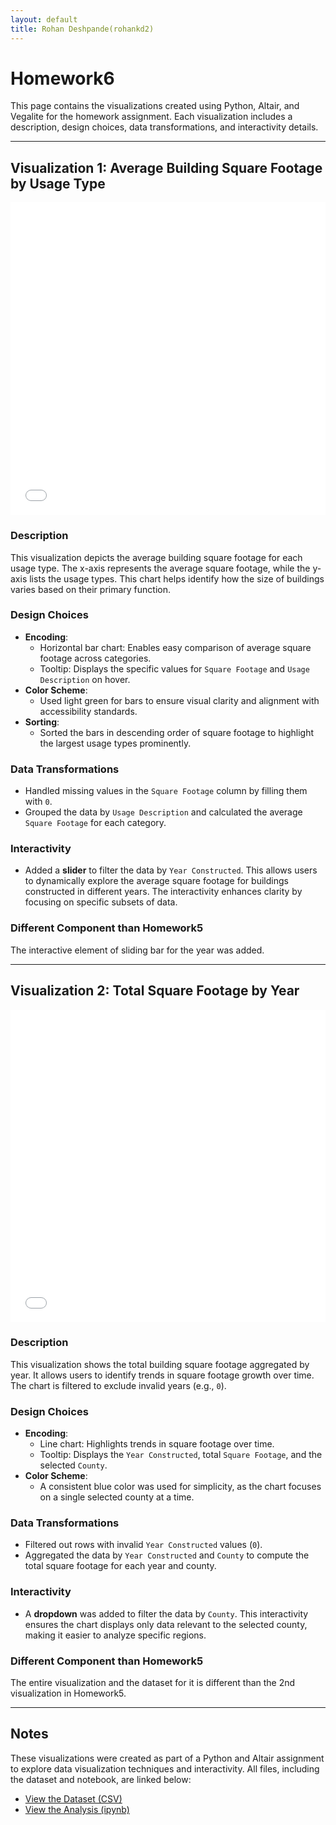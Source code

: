 ```yaml
---
layout: default
title: Rohan Deshpande(rohankd2)
---
```


# Homework6

This page contains the visualizations created using Python, Altair, and Vegalite for the homework assignment. Each visualization includes a description, design choices, data transformations, and interactivity details.

---

## Visualization 1: Average Building Square Footage by Usage Type

<iframe src="visualizations/visualization1.html" width="100%" height="500px" frameborder="0"></iframe>

### Description

This visualization depicts the average building square footage for each usage type. The x-axis represents the average square footage, while the y-axis lists the usage types. This chart helps identify how the size of buildings varies based on their primary function.

### Design Choices

- **Encoding**:
  - Horizontal bar chart: Enables easy comparison of average square footage across categories.
  - Tooltip: Displays the specific values for `Square Footage` and `Usage Description` on hover.
- **Color Scheme**:
  - Used light green for bars to ensure visual clarity and alignment with accessibility standards.
- **Sorting**:
  - Sorted the bars in descending order of square footage to highlight the largest usage types prominently.

### Data Transformations

- Handled missing values in the `Square Footage` column by filling them with `0`.
- Grouped the data by `Usage Description` and calculated the average `Square Footage` for each category.

### Interactivity

- Added a **slider** to filter the data by `Year Constructed`. This allows users to dynamically explore the average square footage for buildings constructed in different years. The interactivity enhances clarity by focusing on specific subsets of data.

### Different Component than Homework5

The interactive element of sliding bar for the year was added.

---

## Visualization 2: Total Square Footage by Year

<iframe src="visualizations/visualization2.html" width="100%" height="500px" frameborder="0"></iframe>

### Description

This visualization shows the total building square footage aggregated by year. It allows users to identify trends in square footage growth over time. The chart is filtered to exclude invalid years (e.g., `0`).

### Design Choices

- **Encoding**:
  - Line chart: Highlights trends in square footage over time.
  - Tooltip: Displays the `Year Constructed`, total `Square Footage`, and the selected `County`.
- **Color Scheme**:
  - A consistent blue color was used for simplicity, as the chart focuses on a single selected county at a time.

### Data Transformations

- Filtered out rows with invalid `Year Constructed` values (`0`).
- Aggregated the data by `Year Constructed` and `County` to compute the total square footage for each year and county.

### Interactivity

- A **dropdown** was added to filter the data by `County`. This interactivity ensures the chart displays only data relevant to the selected county, making it easier to analyze specific regions.

### Different Component than Homework5

The entire visualization and the dataset for it is different than the 2nd visualization in Homework5.

---

## Notes

These visualizations were created as part of a Python and Altair assignment to explore data visualization techniques and interactivity. All files, including the dataset and notebook, are linked below:

- [View the Dataset (CSV)](https://github.com/rohan20399/dataViz/blob/main/building_inventory.csv)
- [View the Analysis (ipynb)](https://github.com/rohan20399/dataViz/blob/main/Workbook.ipynb)